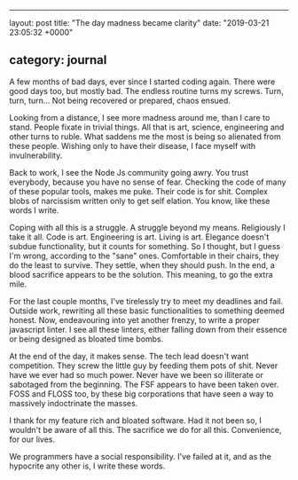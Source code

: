 * * *

layout: post
title: "The day madness became clarity"
date: "2019-03-21 23:05:32 +0000"

## category: journal

A few months of bad days, ever since I started coding again. There were good days too, but mostly
bad. The endless routine turns my screws. Turn, turn, turn... Not being recovered or prepared, chaos
ensued.

Looking from a distance, I see more madness around me, than I care to stand. People fixate in
trivial things. All that is art, science, engineering and other turns to ruble. What saddens me the
most is being so alienated from these people. Wishing only to have their disease, I face myself with
invulnerability.

Back to work, I see the Node Js community going awry. You trust everybody, because you have no sense
of fear. Checking the code of many of these popular tools, makes me puke. Their code is for shit.
Complex blobs of narcissism written only to get self elation. You know, like these words I write.

Coping with all this is a struggle. A struggle beyond my means. Religiously I take it all. Code is
art. Engineering is art. Living is art. Elegance doesn't subdue functionality, but it counts for
something. So I thought, but I guess I'm wrong, according to the "sane" ones. Comfortable in their
chairs, they do the least to survive. They settle, when they should push. In the end, a blood
sacrifice appears to be the solution. This meaning, to go the extra mile.

For the last couple months, I've tirelessly try to meet my deadlines and fail. Outside work,
rewriting all these basic functionalities to something deemed honest. Now, endeavouring into yet
another frenzy, to write a proper javascript linter. I see all these linters, either falling down
from their essence or being designed as bloated time bombs.

At the end of the day, it makes sense. The tech lead doesn't want competition. They screw the little
guy by feeding them pots of shit. Never have we ever had so much power. Never have we been so
illiterate or sabotaged from the beginning. The FSF appears to have been taken over. FOSS and
FLOSS too, by these big corporations that have seen a way to massively indoctrinate the masses.

I thank for my feature rich and bloated software. Had it not been so, I wouldn't be aware of all
this. The sacrifice we do for all this. Convenience, for our lives.

We programmers have a social responsibility. I've failed at it, and as the hypocrite any other is, I
write these words.
